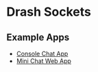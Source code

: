 # Drash Sockets

## Example Apps

* [Console Chat App](https://github.com/drashland/sockets/tree/master/example_app/console_app)
* [Mini Chat Web App](https://github.com/drashland/sockets/tree/master/example_app/web_app)
